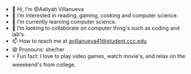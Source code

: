 - 👋 Hi, I’m @Aaliyah Villanueva
- 👀 I’m interested in reading, gaming, cooking and computer science.
- 🌱 I’m currently learning computer science.
- 💞️ I’m looking to collaborate on computer thing's such as coding and lab's.
- 📫 How to reach me at avillanueva41@student.ccc.edu
- 😄 Pronouns: she/her
- ⚡ Fun fact: I love to play video games, watch movie's, and relax on the weeekend's from college.

<!---
Avillanueva48/Avillanueva48 is a ✨ special ✨ repository because its `README.md` (this file) appears on your GitHub profile.
You can click the Preview link to take a look at your changes.
--->
